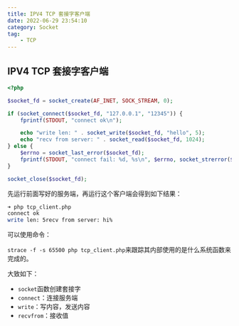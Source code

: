 ```yaml
---
title: IPV4 TCP 套接字客户端
date: 2022-06-29 23:54:10
category: Socket
tag:
    - TCP
---
```


## IPV4 TCP 套接字客户端

```php
<?php

$socket_fd = socket_create(AF_INET, SOCK_STREAM, 0);

if (socket_connect($socket_fd, "127.0.0.1", "12345")) {
    fprintf(STDOUT, "connect ok\n");

    echo "write len: " . socket_write($socket_fd, "hello", 5);
    echo "recv from server: " . socket_read($socket_fd, 1024);
} else {
    $errno = socket_last_error($socket_fd);
    fprintf(STDOUT, "connect fail: %d, %s\n", $errno, socket_strerror($errno));
}

socket_close($socket_fd);
```

先运行前面写好的服务端，再运行这个客户端会得到如下结果：

```bash
➜ php tcp_client.php
connect ok
write len: 5recv from server: hi%
```

可以使用命令：

`strace -f -s 65500 php tcp_client.php`来跟踪其内部使用的是什么系统函数来完成的。

大致如下：

-   `socket`函数创建套接字
-   `connect`：连接服务端
-   `write`：写内容，发送内容
-   `recvfrom`：接收值
